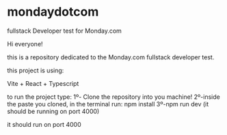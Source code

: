 # mondaydotcom
fullstack Developer test for Monday.com

Hi everyone!

this is a repository dedicated to the Monday.com fullstack developer test.

this project is using:

Vite + React + Typescript

to run the project type:
1º- Clone the repository into you machine!
2º-inside the paste you cloned, in the terminal run: npm install
3º-npm run dev (it should be running on port 4000)

it should run on port 4000
